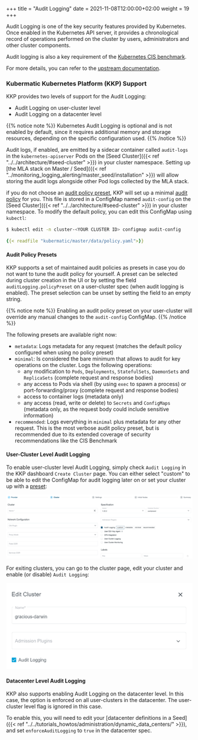 
+++
title = "Audit Logging"
date = 2021-11-08T12:00:00+02:00
weight = 19
+++

Audit Logging is one of the key security features provided by Kubernetes. Once enabled in the Kubernetes API server, it provides a chronological record of operations performed on the cluster by users, administrators and other cluster components.

Audit logging is also a key requirement of the [Kubernetes CIS benchmark](https://www.cisecurity.org/benchmark/kubernetes/).

For more details, you can refer to the [upstream documentation](https://kubernetes.io/docs/tasks/debug-application-cluster/audit/).

### Kubermatic Kubernetes Platform (KKP) Support
KKP provides two levels of support for the Audit Logging:

* Audit Logging on user-cluster level
* Audit Logging on a datacenter level

{{% notice note %}}
Kubernetes Audit Logging is optional and is not enabled by default, since it requires additional memory and storage resources, depending on the specific configuration used.
{{% /notice %}}

Audit logs, if enabled, are emitted by a sidecar container called `audit-logs` in the `kubernetes-apiserver` Pods on the [Seed Cluster]({{< ref "../../architecture/#seed-cluster" >}}) in your cluster namespace. Setting up [the MLA stack on Master / Seed]({{< ref "../monitoring_logging_alerting/master_seed/installation" >}}) will allow storing the audit logs alongside other Pod logs collected by the MLA stack.

if you do not choose an [audit policy preset](#audit-policy-presets), KKP will set up a minimal [audit policy](https://kubernetes.io/docs/tasks/debug-application-cluster/audit/#audit-policy) for you.
This file is stored in a ConfigMap named `audit-config` on the [Seed Cluster]({{< ref "../../architecture/#seed-cluster" >}}) in your cluster namespace. To modify the default policy, you can edit this ConfigMap using `kubectl`:

```bash
$ kubectl edit -n cluster-<YOUR CLUSTER ID> configmap audit-config
```

```yaml
{{< readfile "kubermatic/master/data/policy.yaml">}}
```

#### Audit Policy Presets

KKP supports a set of maintained audit policies as presets in case you do not want to tune the audit policy for yourself.
A preset can be selected during cluster creation in the UI or by setting the field `auditLogging.policyPreset` on a
user-cluster spec (when audit logging is enabled). The preset selection can be unset by setting the field to an empty string.

{{% notice note %}}
Enabling an audit policy preset on your user-cluster will override any manual changes to the `audit-config` ConfigMap.
{{% /notice %}}

The following presets are available right now:

- `metadata`: Logs metadata for any request (matches the default policy configured when using no policy preset)
- `minimal`: Is considered the bare minimum that allows to audit for key operations on the cluster. Logs the following operations:
    - any modification to `Pods`, `Deployments`, `StatefulSets`, `DaemonSets` and `ReplicaSets` (complete request and response bodies)
    - any access to Pods via shell (by using `exec` to spawn a process) or port-forwarding/proxy (complete request and response bodies)
    - access to container logs (metadata only)
    - any access (read, write or delete) to `Secrets` and `ConfigMaps` (metadata only, as the request body could include sensitive information)
- `recommended`: Logs everything in `minimal` plus metadata for any other request. This is the most verbose audit policy preset, but is recommended due to its extended coverage of security recommendations like the CIS Benchmark

#### User-Cluster Level Audit Logging

To enable user-cluster level Audit Logging, simply check `Audit Logging` in the KKP dashboard `Create Cluster` page. You can either select "custom" to be able to edit the ConfigMap for audit logging later on or set your cluster up with a [preset](#audit-policy-presets):

![Create Cluster](01-create-cluster.png)

For exiting clusters, you can go to the cluster page, edit your cluster and enable (or disable) `Audit Logging`:

![Edit Cluster](01-edit-cluster.png)

#### Datacenter Level Audit Logging

KKP also supports enabling Audit Logging on the datacenter level. In this case, the option is enforced on all user-clusters in the datacenter. The user-cluster level flag is ignored in this case.

To enable this, you will need to edit your [datacenter definitions in a Seed]({{< ref "../../tutorials_howtos/administration/dynamic_data_centers/" >}}), and set `enforceAuditLogging` to `true` in the datacenter spec.
